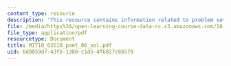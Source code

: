 ```yaml
---
content_type: resource
description: 'This resource contains information related to problem set 6. '
file: /media/https%3A/open-learning-course-data-rc.s3.amazonaws.com/18-03-differential-equations-spring-2010/6d8059d743fb1380c1d54f6027c6b579_MIT18_03S10_pset_06_sol.pdf
file_type: application/pdf
resourcetype: Document
title: MIT18_03S10_pset_06_sol.pdf
uid: 6d8059d7-43fb-1380-c1d5-4f6027c6b579
---
```

